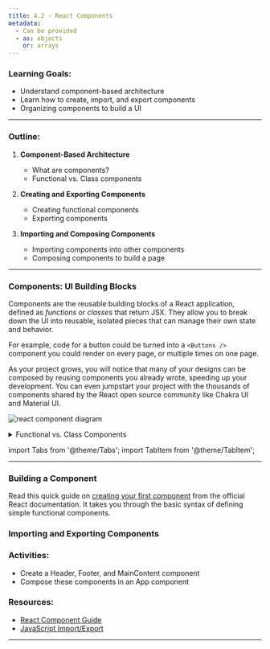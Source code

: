 ```yaml
---
title: 4.2 - React Components
metadata:
  - Can be provided
  - as: objects
    or: arrays
---
```


### Learning Goals:
- Understand component-based architecture
- Learn how to create, import, and export components
- Organizing components to build a UI

--- 

### Outline:

1. **Component-Based Architecture**
    
   - What are components?
   - Functional vs. Class components

2. **Creating and Exporting Components**

   - Creating functional components
   - Exporting components

3. **Importing and Composing Components**
   - Importing components into other components
   - Composing components to build a page


---

### Components: UI Building Blocks

Components are the reusable building blocks of a React application, defined as _functions_ or _classes_ that return JSX. They allow you to break down the UI into reusable, isolated pieces that can manage their own state and behavior.

For example, code for a button could be turned into a `<Buttons />` component you could render on every page, or multiple times on one page.

As your project grows, you will notice that many of your designs can be composed by reusing components you already wrote, speeding up your development. You can even jumpstart your project with the thousands of components shared by the React open source community like Chakra UI and Material UI.

![react component diagram](https://miro.medium.com/v2/resize:fit:1400/1*U25ZZmTZ3vgfT7i45suzrw.png)



<details>
    <summary>Functional vs. Class Components</summary>

| Functional Components | Class Components |
|-----------------------|------------------|
| JavaScript functions that can receive properties (props) as an argument and return React elements (JSX) for rendering. | JavaScript classes that extend the `React.Component` class.|
Shine in simpler scenarios, embracing a more functional programming approach. |  Preferred for complex components that demand precise control over state and lifecycle behavior.

</details>

import Tabs from '@theme/Tabs';
import TabItem from '@theme/TabItem';

<!-- 
Here is an example of how you can implement a simple Counter using either a functional component or a class component.

<Tabs>
  <TabItem value="Functional Component Example" label="Functional Component Example" default>
    ```javascript
    // implementing a counter using functional component
    import React, { useState } from "react"; 
    
    const FunctionalComponent = () => { 
        const [count, setCount] = useState(0); 
    
        const increase = () => { 
            setCount(count + 1); 
        } 
    
        return ( 
            <div style={{ margin: '50px' }}> 
                <h3>Counter App using Functional Component : </h3> 
                <h2>{count}</h2> 
                <button onClick={increase}>Add</button> 
            </div> 
        ) 
    } 
    
    export default FunctionalComponent; 
```


    
  </TabItem>
  <TabItem value="Class Component Example" label="Class Component Example">
    ```javascript
    // implementing a counter using class component
    import React, { Component } from "react"; 

class ClassComponent extends React.Component { 
	constructor() { 
		super(); 
		this.state = { 
			count: 0 
		}; 
		this.increase = this.increase.bind(this); 
	} 

	increase() { 
		this.setState({ count: this.state.count + 1 }); 
	} 

	render() { 
		return ( 
			<div style={{ margin: '50px' }}> 
				<h3>Counter App using Class Component : </h3> 
				<h2> {this.state.count}</h2> 
				<button onClick={this.increase}> Add</button> 

			</div> 
		) 
	} 
} 

export default ClassComponent; 
    ```
  </TabItem>
</Tabs> -->

---

### Building a Component
Read this quick guide on [creating your first component](https://react.dev/learn/your-first-component) from the official React documentation. It takes you through the basic syntax of defining simple functional components. 

### Importing and Exporting Components

### Activities:

- Create a Header, Footer, and MainContent component
- Compose these components in an App component

### Resources:

- [React Component Guide](https://reactjs.org/docs/components-and-props.html)
- [JavaScript Import/Export](https://developer.mozilla.org/en-US/docs/web/javascript/reference/statements/export)

---